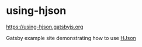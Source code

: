 # using-hjson

<https://using-hjson.gatsbyjs.org>

Gatsby example site demonstrating how to use [HJson](https://hjson.org)
